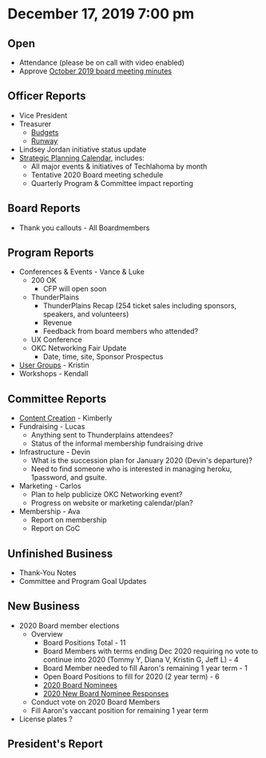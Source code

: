 # December 17, 2019 7:00 pm

## Open
* Attendance (please be on call with video enabled)
* Approve [October 2019 board meeting minutes](https://github.com/techlahoma/board_meetings/blob/master/2019/10_october_minutes.md)

## Officer Reports
* Vice President
* Treasurer
    - [Budgets](https://docs.google.com/spreadsheets/d/1tw-q8jl-9VMMZ2OmxKM6sCq0A82pPU8yLPMsnaI-DGE/edit?usp=sharing)
    - [Runway](https://docs.google.com/spreadsheets/d/1BdSo4lCJLIDFu0a3EfQ3AWu2wgmotYP-qIzIDC4PXsk/edit?usp=sharing)
* Lindsey Jordan initiative status update
* [Strategic Planning Calendar](https://docs.google.com/document/d/16OUR6s3VPc_iQeE-McC4fkjQzueREpA0VNWvitVAUy8/edit?usp=sharing), includes:
    - All major events & initiatives of Techlahoma by month
    - Tentative 2020 Board meeting schedule
    - Quarterly Program & Committee impact reporting

## Board Reports
* Thank you callouts - All Boardmembers

## Program Reports
* Conferences & Events - Vance & Luke
  * 200 OK
    - CFP will open soon
  * ThunderPlains
    - ThunderPlains Recap (254 ticket sales including sponsors, speakers, and volunteers)
    - Revenue
    - Feedback from board members who attended?
  * UX Conference
  * OKC Networking Fair Update
    - Date, time, site, Sponsor Prospectus
* [User Groups](https://github.com/techlahoma/board_meetings/blob/master/2019/attachments/12_UG_Report) - Kristin
* Workshops - Kendall

## Committee Reports
* [Content Creation](https://github.com/techlahoma/board_meetings/blob/master/2019/attachments/12_content_creation.md) - Kimberly
* Fundraising - Lucas 
  * Anything sent to Thunderplains attendees?
  * Status of the informal membership fundraising drive
* Infrastructure - Devin
  * What is the succession plan for January 2020 (Devin's departure)?
  * Need to find someone who is interested in managing heroku, 1password, and gsuite.
* Marketing - Carlos
  * Plan to help publicize OKC Networking event?
  * Progress on website or marketing calendar/plan?
* Membership - Ava
  * Report on membership
  * Report on CoC

## Unfinished Business
* Thank-You Notes
* Committee and Program Goal Updates

## New Business
* 2020 Board member elections
  - Overview
    * Board Positions Total - 11
    * Board Members with terms ending Dec 2020 requiring no vote to continue into 2020 (Tommy Y, Diana V, Kristin G, Jeff L) - 4
    * Board Member needed to fill Aaron's remaining 1 year term - 1
    * Open Board Positions to fill for 2020 (2 year term) - 6
    * [2020 Board Nominees](https://docs.google.com/spreadsheets/d/1Fn2-vhg5Vuctgua2RCFtp-WCXbcDrvq2Nq-SlMnudcA/edit?usp=sharing)
    * [2020 New Board Nominee Responses](https://docs.google.com/spreadsheets/d/19bSOj5m1PqPufXYWTRR0Xh_MvEURCOpsarGvp3inI7w/edit?usp=sharing)
  - Conduct vote on 2020 Board Members
  - Fill Aaron's vaccant position for remaining 1 year term
* License plates ? 

## President's Report
